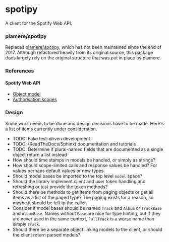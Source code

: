 # spotipy
A client for the Spotify Web API.

### plamere/spotipy
Replaces [plamere/spotipy](https://github.com/plamere/spotipy), which has not been maintained since the end of 2017.
Although refactored heavily from its original source, this package does largely rely on the original structure that
was put in place by plamere.

### References
#### Spotify Web API
- [Object model](https://developer.spotify.com/documentation/web-api/reference/object-model/)
- [Authorisation scopes](https://developer.spotify.com/documentation/general/guides/scopes/)

### Design
Some work needs to be done and design decisions have to be made.
Here's a list of items currently under consideration.

- TODO: Fake test-driven development
- TODO: (ReadTheDocs/Sphinx) documentation and tutorials
- TODO: Determine if plural-named fields that are documented as a single object return a list instead
- How should time stamps in models be handled, or simply as strings?
- How should scope-limited calls and response values be handled? For values perhaps default values or new types.
- Should model bases be imported to the top level `model` space?
- Should the library implement client and user token handling and refreshing or just provide the token methods?
- Should there be methods to get items from paging objects or get all items as a list of the paged type?
The paging exists for a reason, so maybe it should be left to the caller.
- Consider if model bases should be named `Track` and `Album` or `TrackBase` and `AlbumBase`.
Names without `Base` are nice for type hinting, but if they are never used in the same context,
`FullTrack` is a worse name than simply `Track`.
- Should there be a separate object linking models to the client, or should the client return parsed models?
